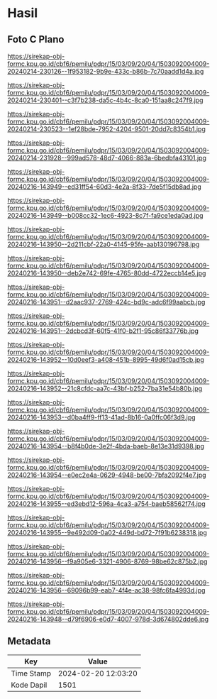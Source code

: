 # Hasil

## Foto C Plano

https://sirekap-obj-formc.kpu.go.id/cbf6/pemilu/pdpr/15/03/09/20/04/1503092004009-20240214-230126--1f953182-9b9e-433c-b86b-7c70aadd1d4a.jpg

https://sirekap-obj-formc.kpu.go.id/cbf6/pemilu/pdpr/15/03/09/20/04/1503092004009-20240214-230401--c3f7b238-da5c-4b4c-8ca0-151aa8c247f9.jpg

https://sirekap-obj-formc.kpu.go.id/cbf6/pemilu/pdpr/15/03/09/20/04/1503092004009-20240214-230523--1ef28bde-7952-4204-9501-20dd7c8354b1.jpg

https://sirekap-obj-formc.kpu.go.id/cbf6/pemilu/pdpr/15/03/09/20/04/1503092004009-20240214-231928--999ad578-48d7-4066-883a-6bedbfa43101.jpg

https://sirekap-obj-formc.kpu.go.id/cbf6/pemilu/pdpr/15/03/09/20/04/1503092004009-20240216-143949--ed31ff54-60d3-4e2a-8f33-7de5f15db8ad.jpg

https://sirekap-obj-formc.kpu.go.id/cbf6/pemilu/pdpr/15/03/09/20/04/1503092004009-20240216-143949--b008cc32-1ec6-4923-8c7f-fa9ce1eda0ad.jpg

https://sirekap-obj-formc.kpu.go.id/cbf6/pemilu/pdpr/15/03/09/20/04/1503092004009-20240216-143950--2d211cbf-22a0-4145-95fe-aab130196798.jpg

https://sirekap-obj-formc.kpu.go.id/cbf6/pemilu/pdpr/15/03/09/20/04/1503092004009-20240216-143950--deb2e742-69fe-4765-80dd-4722eccb14e5.jpg

https://sirekap-obj-formc.kpu.go.id/cbf6/pemilu/pdpr/15/03/09/20/04/1503092004009-20240216-143951--d2aac937-2769-424c-bd9c-adc6f99aabcb.jpg

https://sirekap-obj-formc.kpu.go.id/cbf6/pemilu/pdpr/15/03/09/20/04/1503092004009-20240216-143951--2dcbcd3f-60f5-41f0-b2f1-95c86f33776b.jpg

https://sirekap-obj-formc.kpu.go.id/cbf6/pemilu/pdpr/15/03/09/20/04/1503092004009-20240216-143952--10d0eef3-a408-451b-8995-49d6f0ad15cb.jpg

https://sirekap-obj-formc.kpu.go.id/cbf6/pemilu/pdpr/15/03/09/20/04/1503092004009-20240216-143952--21c8cfdc-aa7c-43bf-b252-7ba31e54b80b.jpg

https://sirekap-obj-formc.kpu.go.id/cbf6/pemilu/pdpr/15/03/09/20/04/1503092004009-20240216-143953--d0ba4ff9-ff13-41ad-8b16-0a0ffc06f3d9.jpg

https://sirekap-obj-formc.kpu.go.id/cbf6/pemilu/pdpr/15/03/09/20/04/1503092004009-20240216-143954--b8f4b0de-3e2f-4bda-baeb-8e13e31d9398.jpg

https://sirekap-obj-formc.kpu.go.id/cbf6/pemilu/pdpr/15/03/09/20/04/1503092004009-20240216-143954--e0ec2e4a-0629-4948-be00-7bfa2092f4e7.jpg

https://sirekap-obj-formc.kpu.go.id/cbf6/pemilu/pdpr/15/03/09/20/04/1503092004009-20240216-143955--ed3ebd12-596a-4ca3-a754-baeb58562f74.jpg

https://sirekap-obj-formc.kpu.go.id/cbf6/pemilu/pdpr/15/03/09/20/04/1503092004009-20240216-143955--9e492d09-0a02-449d-bd72-7f91b6238318.jpg

https://sirekap-obj-formc.kpu.go.id/cbf6/pemilu/pdpr/15/03/09/20/04/1503092004009-20240216-143956--f9a905e6-3321-4906-8769-98be62c875b2.jpg

https://sirekap-obj-formc.kpu.go.id/cbf6/pemilu/pdpr/15/03/09/20/04/1503092004009-20240216-143956--69096b99-eab7-4f4e-ac38-98fc6fa4993d.jpg

https://sirekap-obj-formc.kpu.go.id/cbf6/pemilu/pdpr/15/03/09/20/04/1503092004009-20240216-143948--d79f6906-e0d7-4007-978d-3d674802dde6.jpg


## Metadata

| Key        | Value               |
| ---------- | ------------------- |
| Time Stamp | 2024-02-20 12:03:20 |
| Kode Dapil | 1501                |



